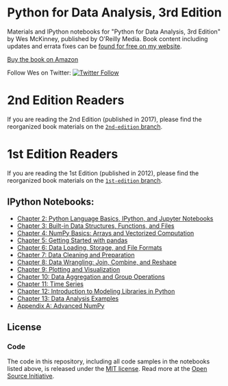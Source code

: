 # Python for Data Analysis, 3rd Edition

Materials and IPython notebooks for "Python for Data Analysis, 3rd
Edition" by Wes McKinney, published by O'Reilly Media. Book content
including updates and errata fixes can be [found for free on my
website][6].

[Buy the book on Amazon][1]

Follow Wes on Twitter: [![Twitter Follow](https://img.shields.io/twitter/follow/wesmckinn.svg?style=social&label=Follow)](https://twitter.com/wesmckinn)

# 2nd Edition Readers

If you are reading the 2nd Edition (published in 2017), please find the
reorganized book materials on the [`2nd-edition` branch][5].

# 1st Edition Readers

If you are reading the 1st Edition (published in 2012), please find the
reorganized book materials on the [`1st-edition` branch][2].

## IPython Notebooks:

* [Chapter 2: Python Language Basics, IPython, and Jupyter Notebooks](ch02.ipynb)
* [Chapter 3: Built-in Data Structures, Functions, and Files](ch03.ipynb)
* [Chapter 4: NumPy Basics: Arrays and Vectorized Computation](ch04.ipynb)
* [Chapter 5: Getting Started with pandas](ch05.ipynb)
* [Chapter 6: Data Loading, Storage, and File Formats](ch06.ipynb)
* [Chapter 7: Data Cleaning and Preparation](ch07.ipynb)
* [Chapter 8: Data Wrangling: Join, Combine, and Reshape](ch08.ipynb)
* [Chapter 9: Plotting and Visualization](ch09.ipynb)
* [Chapter 10: Data Aggregation and Group Operations](ch10.ipynb)
* [Chapter 11: Time Series](ch11.ipynb)
* [Chapter 12: Introduction to Modeling Libraries in Python](ch12.ipynb)
* [Chapter 13: Data Analysis Examples](ch13.ipynb)
* [Appendix A: Advanced NumPy](appa.ipynb)

## License

### Code

The code in this repository, including all code samples in the notebooks listed
above, is released under the [MIT license](LICENSE-CODE). Read more at the
[Open Source Initiative](https://opensource.org/licenses/MIT).

[1]: https://amzn.to/3DyLaJc
[2]: https://github.com/wesm/pydata-book/tree/1st-edition
[5]: https://github.com/wesm/pydata-book/tree/2nd-edition
[6]: https://wesmckinney.com/book/